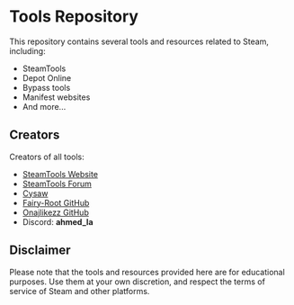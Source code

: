 # Tools Repository

This repository contains several tools and resources related to Steam, including:

- SteamTools
- Depot Online
- Bypass tools
- Manifest websites
- And more...

## Creators

Creators of all tools:

- [SteamTools Website](https://www.steamtools.net/)
- [SteamTools Forum](https://bbs.steamtools.net/)
- [Cysaw](https://cysaw.top/)
- [Fairy-Root GitHub](https://github.com/fairy-root)
- [Onajlikezz GitHub](https://github.com/onajlikezz)
- Discord: **ahmed_la**

## Disclaimer

Please note that the tools and resources provided here are for educational purposes. Use them at your own discretion, and respect the terms of service of Steam and other platforms.
